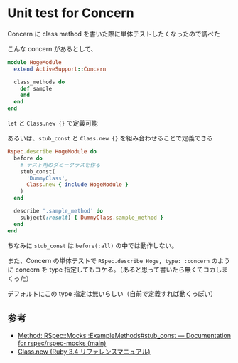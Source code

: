 # Unit test for Concern

Concern に class method を書いた際に単体テストしたくなったので調べた

こんな concern があるとして、
```rb
module HogeModule
  extend ActiveSupport::Concern

  class_methods do
    def sample
    end
  end
end
```

`let` と `Class.new {}` で定義可能

あるいは、`stub_const` と `Class.new {}` を組み合わせることで定義できる

```rb
Rspec.describe HogeModule do
  before do
    # テスト用のダミークラスを作る
    stub_const(
      'DummyClass',
      Class.new { include HogeModule }
    )
  end

  describe '.sample_method' do
    subject(:result) { DummyClass.sample_method }
  end
end
```

ちなみに `stub_const` は `before(:all)` の中では動作しない。

また、Concern の単体テストで `RSpec.describe Hoge, type: :concern` のように concern を type 指定してもコケる。（あると思って書いたら無くてコカしまくった）

デフォルトにこの type 指定は無いらしい（自前で定義すれば動くっぽい）

## 参考

- [Method: RSpec::Mocks::ExampleMethods#stub_const — Documentation for rspec/rspec-mocks (main)](https://rubydoc.info/github/rspec/rspec-mocks/RSpec%2FMocks%2FExampleMethods:stub_const)
- [Class.new (Ruby 3.4 リファレンスマニュアル)](https://docs.ruby-lang.org/ja/latest/method/Class/s/new.html)
